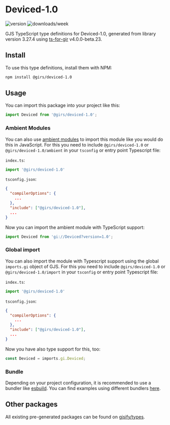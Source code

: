 
# Deviced-1.0

![version](https://img.shields.io/npm/v/@girs/deviced-1.0)
![downloads/week](https://img.shields.io/npm/dw/@girs/deviced-1.0)


GJS TypeScript type definitions for Deviced-1.0, generated from library version 3.27.4 using [ts-for-gir](https://github.com/gjsify/ts-for-gir) v4.0.0-beta.23.


## Install

To use this type definitions, install them with NPM:
```bash
npm install @girs/deviced-1.0
```

## Usage

You can import this package into your project like this:
```ts
import Deviced from '@girs/deviced-1.0';
```

### Ambient Modules

You can also use [ambient modules](https://github.com/gjsify/ts-for-gir/tree/main/packages/cli#ambient-modules) to import this module like you would do this in JavaScript.
For this you need to include `@girs/deviced-1.0` or `@girs/deviced-1.0/ambient` in your `tsconfig` or entry point Typescript file:

`index.ts`:
```ts
import '@girs/deviced-1.0'
```

`tsconfig.json`:
```json
{
  "compilerOptions": {
    ...
  },
  "include": ["@girs/deviced-1.0"],
  ...
}
```

Now you can import the ambient module with TypeScript support: 

```ts
import Deviced from 'gi://Deviced?version=1.0';
```

### Global import

You can also import the module with Typescript support using the global `imports.gi` object of GJS.
For this you need to include `@girs/deviced-1.0` or `@girs/deviced-1.0/import` in your `tsconfig` or entry point Typescript file:

`index.ts`:
```ts
import '@girs/deviced-1.0'
```

`tsconfig.json`:
```json
{
  "compilerOptions": {
    ...
  },
  "include": ["@girs/deviced-1.0"],
  ...
}
```

Now you have also type support for this, too:

```ts
const Deviced = imports.gi.Deviced;
```

### Bundle

Depending on your project configuration, it is recommended to use a bundler like [esbuild](https://esbuild.github.io/). You can find examples using different bundlers [here](https://github.com/gjsify/ts-for-gir/tree/main/examples).

## Other packages

All existing pre-generated packages can be found on [gjsify/types](https://github.com/gjsify/types).

